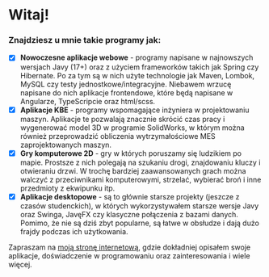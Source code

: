 # Witaj!

### Znajdziesz u mnie takie programy jak:

 - [x] **Nowoczesne aplikacje webowe** - programy napisane w najnowszych wersjach Javy (17+) oraz z użyciem frameworków takich jak Spring czy Hibernate. Po za tym są w nich użyte technologie jak Maven, Lombok, MySQL czy testy jednostkowe/integracyjne. Niebawem wrzucę napisane do nich aplikacje frontendowe, które będą napisane w Angularze, TypeScripcie oraz html/scss.
 - [x] **Aplikacje KBE** - programy wspomagające inżyniera w projektowaniu maszyn. Aplikacje te pozwalają znacznie skrócić czas pracy i wygenerować model 3D w programie SolidWorks, w którym można również przeprowadzić obliczenia wytrzymałościowe MES zaprojektowanych maszyn. 
 - [x] **Gry komputerowe 2D** - gry w których poruszamy się ludzikiem po mapie. Prostsze z nich polegają na szukaniu drogi, znajdowaniu kluczy i otwieraniu drzwi. W trochę bardziej zaawansowanych grach można walczyć z przeciwnikami komputerowymi, strzelać, wybierać broń i inne przedmioty z ekwipunku itp.
 - [x] **Aplikacje desktopowe** - są to głównie starsze projekty (jeszcze z czasów studenckich), w których wykorzystywałem starsze wersje Javy oraz Swinga, JavęFX czy klasyczne połączenia z bazami danych. Pomimo, że nie są dziś zbyt popularne, są łatwe w obsłudze i dają dużo frajdy podczas ich użytkowania.

Zapraszam na [moją stronę internetową](https://kawajava.github.io/), gdzie dokładniej opisałem swoje aplikacje, doświadczenie w programowaniu oraz zainteresowania i wiele więcej.
